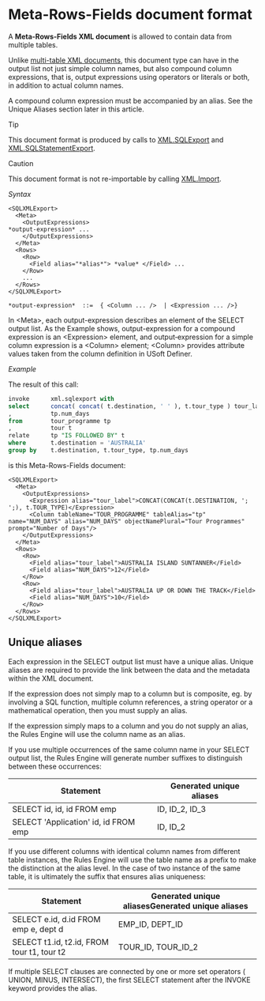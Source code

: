 # Meta-Rows-Fields document format

A **Meta-Rows-Fields XML document** is allowed to contain data from multiple tables.

Unlike [multi-table XML documents](/docs/Repositories/USoft%20XML%20formats/XML%20multitable%20document%20format.md), this document type can have in the output list not just simple column names, but also compound column expressions, that is, output expressions using operators or literals or both, in addition to actual column names.

A compound column expression must be accompanied by an alias. See the Unique Aliases section later in this article.

> [!TIP]
> This document format is produced by calls to [XML.SQLExport](/docs/Extensions/XML%20internal%20component/XMLSQLExport.md) and [XML.SQLStatementExport](/docs/Extensions/XML%20internal%20component/XMLSQLStatementExport.md).

> [!CAUTION]
> This document format is not re-importable by calling [XML.Import](/docs/Extensions/XML%20internal%20component/XMLImport.md).

*Syntax*
 

```language-xml
<SQLXMLExport>
  <Meta>
    <OutputExpressions>
*output-expression* ...
    </OutputExpressions>
  </Meta>
  <Rows>
    <Row>
      <Field alias="*alias*"> *value* </Field> ...
    </Row>
    ...
  </Rows>
</SQLXMLExport>

*output-expression*  ::=  { <Column ... />  | <Expression ... />}
```

In \<Meta>, each output-expression describes an element of the SELECT output list. As the Example shows, output-expression for a compound expression is an \<Expression> element, and output‑expression for a simple column expression is a \<Column> element; \<Column> provides attribute values taken from the column definition in USoft Definer.

*Example*

The result of this call:

```sql
invoke      xml.sqlexport with
select      concat( concat( t.destination, ' ' ), t.tour_type ) tour_label
,           tp.num_days
from        tour_programme tp
,           tour t
relate      tp "IS FOLLOWED BY" t
where       t.destination = 'AUSTRALIA'
group by    t.destination, t.tour_type, tp.num_days
```

is this Meta-Rows-Fields document:

```language-xml
<SQLXMLExport>
  <Meta>
    <OutputExpressions>
      <Expression alias="tour_label">CONCAT(CONCAT(t.DESTINATION, '; ';), t.TOUR_TYPE)</Expression>
      <Column tableName="TOUR_PROGRAMME" tableAlias="tp" name="NUM_DAYS" alias="NUM_DAYS" objectNamePlural="Tour Programmes" prompt="Number of Days"/>
    </OutputExpressions>
  </Meta>
  <Rows>
    <Row>
      <Field alias="tour_label">AUSTRALIA ISLAND SUNTANNER</Field>
      <Field alias="NUM_DAYS">12</Field>
    </Row>
    <Row>
      <Field alias="tour_label">AUSTRALIA UP OR DOWN THE TRACK</Field>
      <Field alias="NUM_DAYS">10</Field>
    </Row>
  </Rows>
</SQLXMLExport>
```

## Unique aliases

Each expression in the SELECT output list must have a unique alias. Unique aliases are required to provide the link between the data and the metadata within the XML document.

If the expression does not simply map to a column but is composite, eg. by involving a SQL function, multiple column references, a string operator or a mathematical operation, then you must supply an alias.

If the expression simply maps to a column and you do not supply an alias, the Rules Engine will use the column name as an alias.

If you use multiple occurrences of the same column name in your SELECT output list, the Rules Engine will generate number suffixes to distinguish between these occurrences:

|**Statement**|**Generated unique aliases**|
|--------|--------|
|SELECT id, id, id FROM emp|ID, ID_2, ID_3|
|SELECT 'Application' id, id FROM emp|ID, ID_2|



If you use different columns with identical column names from different table instances, the Rules Engine will use the table name as a prefix to make the distinction at the alias level. In the case of two instance of the same table, it is ultimately the suffix that ensures alias uniqueness:

|**Statement**|**Generated unique aliasesGenerated unique aliases**|
|--------|--------|
|SELECT e.id, d.id FROM emp e, dept d|EMP_ID, DEPT_ID|
|SELECT t1.id, t2.id, FROM tour t1, tour t2|TOUR_ID, TOUR_ID_2|



If multiple SELECT clauses are connected by one or more set operators ( UNION, MINUS, INTERSECT), the first SELECT statement after the INVOKE keyword provides the alias.